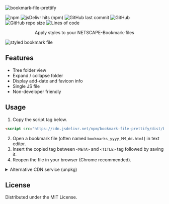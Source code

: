 ![bookmark-file-prettify](https://user-images.githubusercontent.com/37576764/120288256-f8fee900-c2fa-11eb-9841-d8f4db62cd54.png)

![npm](https://img.shields.io/npm/v/bookmark-file-prettify)
![jsDelivr hits (npm)](https://data.jsdelivr.com/v1/package/npm/bookmark-file-prettify/badge?style=rounded)
![GitHub last commit](https://img.shields.io/github/last-commit/kcabo/bookmark-file-prettify?logo=Github)
![GitHub](https://img.shields.io/github/license/kcabo/bookmark-file-prettify?logo=Github)
![GitHub repo size](https://img.shields.io/github/repo-size/kcabo/bookmark-file-prettify?logo=Github)
![Lines of code](https://tokei.rs/b1/github/kcabo/bookmark-file-prettify?category=code)

<p align="center">
    Apply styles to your NETSCAPE-Bookmark-files
</p>

![styled bookmark file](https://user-images.githubusercontent.com/37576764/132171562-013b397a-f990-4ced-a260-73139baebd34.png)

## Features
- Tree folder view
- Expand / collapse folder
- Display add-date and favicon info
- Single JS file
- Non-developer friendly

## Usage
1. Copy the script tag below.
```html
<script src="https://cdn.jsdelivr.net/npm/bookmark-file-prettify/dist/bundle.js"></script>
```
2. Open a bookmark file (often named `bookmarks_yyyy_MM_dd.html`) in text editor.
3. Insert the copied tag between `<META>` and `<TITLE>` tag followed by saving it.
4. Reopen the file in your browser (Chrome recommended).


<details><summary>Alternative CDN service (unpkg)</summary>
<p>
If you'd like to use the unpkg hosted file as a substitute for jsdelivr, use this instead.

```html
<script src="https://unpkg.com/bookmark-file-prettify/dist/bundle.js"></script>
```
</p>
</details>


## License
Distributed under the MIT License.